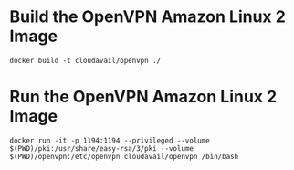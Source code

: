 # Build the OpenVPN Amazon Linux 2 Image

`docker build -t cloudavail/openvpn ./`

# Run the OpenVPN Amazon Linux 2 Image

`docker run -it -p 1194:1194 --privileged --volume $(PWD)/pki:/usr/share/easy-rsa/3/pki --volume $(PWD)/openvpn:/etc/openvpn cloudavail/openvpn /bin/bash`
